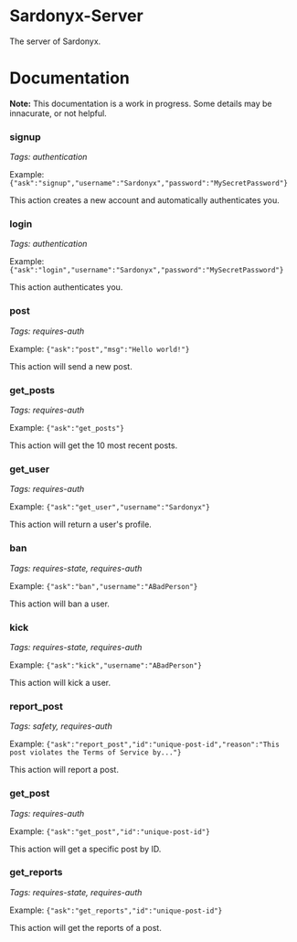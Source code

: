# Sardonyx-Server
The server of Sardonyx.
# Documentation
**Note:** This documentation is a work in progress. Some details may be innacurate, or not helpful.
### signup 
*Tags: authentication* 

Example: `{"ask":"signup","username":"Sardonyx","password":"MySecretPassword"}` 

This action creates a new account and automatically authenticates you. 
### login
*Tags: authentication* 

Example: `{"ask":"login","username":"Sardonyx","password":"MySecretPassword"}` 

This action authenticates you. 
### post 
*Tags: requires-auth* 

Example: `{"ask":"post","msg":"Hello world!"}` 

This action will send a new post. 
### get_posts 
*Tags: requires-auth* 

Example: `{"ask":"get_posts"}` 

This action will get the 10 most recent posts. 
### get_user 
*Tags: requires-auth* 

Example: `{"ask":"get_user","username":"Sardonyx"}` 

This action will return a user's profile. 
### ban 
*Tags: requires-state, requires-auth* 

Example: `{"ask":"ban","username":"ABadPerson"}` 

This action will ban a user. 
### kick 
*Tags: requires-state, requires-auth* 

Example: `{"ask":"kick","username":"ABadPerson"}` 

This action will kick a user. 
### report_post 
*Tags: safety, requires-auth* 

Example: `{"ask":"report_post","id":"unique-post-id","reason":"This post violates the Terms of Service by..."}` 

This action will report a post. 
### get_post 
*Tags: requires-auth* 

Example: `{"ask":"get_post","id":"unique-post-id"}` 

This action will get a specific post by ID. 
### get_reports 
*Tags: requires-state, requires-auth* 

Example: `{"ask":"get_reports","id":"unique-post-id"}` 

This action will get the reports of a post. 
